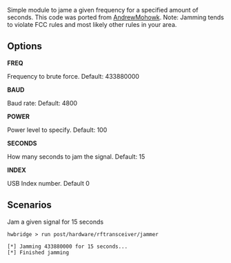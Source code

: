 Simple module to jame a given frequency for a specified amount of seconds. This
code was ported from [AndrewMohowk](https://github.com/AndrewMohawk/RfCatHelpers/blob/master/RFJammer.py).
Note: Jamming tends to violate FCC rules and most likely other rules in your area.

## Options ##

  **FREQ**

  Frequency to brute force.  Default: 433880000

  **BAUD**

  Baud rate: Default: 4800

  **POWER**

  Power level to specify.  Default: 100

  **SECONDS**

  How many seconds to jam the signal. Default: 15

  **INDEX**

  USB Index number.  Default 0

## Scenarios

  Jam a given signal for 15 seconds

```
hwbridge > run post/hardware/rftransceiver/jammer 

[*] Jamming 433880000 for 15 seconds...
[*] Finished jamming
```

